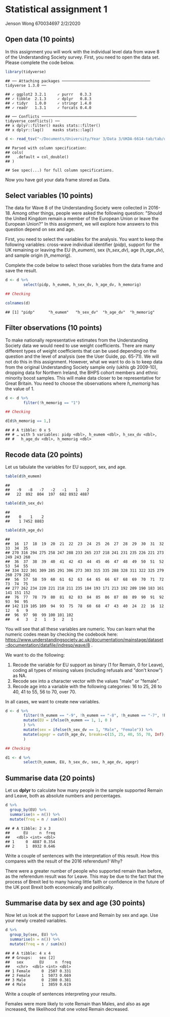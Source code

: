 Statistical assignment 1
================
Jenson Wong 670034697
2/2/2020

Open data (10 points)
---------------------

In this assignment you will work with the individual level data from wave 8 of the Understanding Society survey. First, you need to open the data set. Please complete the code below.

``` r
library(tidyverse)
```

    ## ── Attaching packages ─────────────────────────────────────── tidyverse 1.3.0 ──

    ## ✓ ggplot2 3.2.1     ✓ purrr   0.3.3
    ## ✓ tibble  2.1.3     ✓ dplyr   0.8.3
    ## ✓ tidyr   1.0.0     ✓ stringr 1.4.0
    ## ✓ readr   1.3.1     ✓ forcats 0.4.0

    ## ── Conflicts ────────────────────────────────────────── tidyverse_conflicts() ──
    ## x dplyr::filter() masks stats::filter()
    ## x dplyr::lag()    masks stats::lag()

``` r
d <- read_tsv("~/Documents/University/Year 3/Data 3/UKDA-6614-tab/tab/ukhls_w8/h_indresp.tab")
```

    ## Parsed with column specification:
    ## cols(
    ##   .default = col_double()
    ## )

    ## See spec(...) for full column specifications.

Now you have got your data frame stored as Data.

Select variables (10 points)
----------------------------

The data for Wave 8 of the Understanding Society were collected in 2016-18. Among other things, people were asked the following question: "Should the United Kingdom remain a member of the European Union or leave the European Union?" In this assignment, we will explore how answers to this question depend on sex and age.

First, you need to select the variables for the analysis. You want to keep the following variables: cross-wave individual identifier (*pidp*), support for the UK remaining or leaving the EU (*h\_eumem*), sex (*h\_sex\_dv*), age (*h\_age\_dv*), and sample origin (*h\_memorig*).

Complete the code below to select those variables from the data frame and save the result.

``` r
d <- d %>%
        select(pidp, h_eumem, h_sex_dv, h_age_dv, h_memorig)
```

``` r
## Checking

colnames(d)
```

    ## [1] "pidp"      "h_eumem"   "h_sex_dv"  "h_age_dv"  "h_memorig"

Filter observations (10 points)
-------------------------------

To make nationally representative estimates from the Understanding Society data we would need to use weight coefficients. There are many different types of weight coefficients that can be used depending on the question and the level of analysis (see the User Guide, pp. 65-71). We will not do this in this assignment. However, what we want to do is to keep data from the original Understanding Society sample only (ukhls gb 2009-10), dropping data for Northern Ireland, the BHPS cohort members and ethnic minority boost samples. This will make data closer to be representative for Great Britain. You need to choose the observations where *h\_memorig* has the value of 1.

``` r
d <- d %>%
        filter(!h_memorig == "1")
```

``` r
## Checking

d[d$h_memorig == 1,]
```

    ## # A tibble: 0 x 5
    ## # … with 5 variables: pidp <dbl>, h_eumem <dbl>, h_sex_dv <dbl>,
    ## #   h_age_dv <dbl>, h_memorig <dbl>

Recode data (20 points)
-----------------------

Let us tabulate the variables for EU support, sex, and age.

``` r
table(d$h_eumem)
```

    ## 
    ##   -9   -8   -7   -2   -1    1    2 
    ##   22  892  804  197  602 8932 4887

``` r
table(d$h_sex_dv)
```

    ## 
    ##    0    1    2 
    ##    1 7452 8883

``` r
table(d$h_age_dv)
```

    ## 
    ##  16  17  18  19  20  21  22  23  24  25  26  27  28  29  30  31  32  33  34  35 
    ## 270 316 294 275 258 247 288 233 265 237 218 241 231 235 226 221 273 249 243 260 
    ##  36  37  38  39  40  41  42  43  44  45  46  47  48  49  50  51  52  53  54  55 
    ## 334 322 301 309 285 291 306 273 303 315 335 288 328 311 322 325 279 260 279 282 
    ##  56  57  58  59  60  61  62  63  64  65  66  67  68  69  70  71  72  73  74  75 
    ## 277 262 234 220 221 218 211 235 184 193 171 213 192 209 190 183 161 141 151 152 
    ##  76  77  78  79  80  81  82  83  84  85  86  87  88  89  90  91  92  93  94  95 
    ## 142 119 105 109  94  93  75  78  60  68  47  43  40  24  22  16  12  12   6   9 
    ##  96  97  98  99 100 101 102 
    ##   4   3   2   1   3   2   1

You will see that all these variables are numeric. You can learn what the numeric codes mean by checking the codebook here: <https://www.understandingsociety.ac.uk/documentation/mainstage/dataset-documentation/datafile/indresp/wave/8> .

We want to do the following:

1.  Recode the variable for EU support as binary (1 for Remain, 0 for Leave), coding all types of missing values (including refusals and "don't know") as NA.
2.  Recode sex into a character vector with the values "male" or "female".
3.  Recode age into a variable with the following categories: 16 to 25, 26 to 40, 41 to 55, 56 to 70, over 70.

In all cases, we want to create new variables.

``` r
d <- d %>%
        filter(!h_eumem == "-9", !h_eumem == "-8", !h_eumem == "-7", !h_eumem == "-2", !h_eumem == "-1") %>% 
        mutate(EU = ifelse(h_eumem == 1, 1, 0 )
        ) %>%
        mutate(sex = ifelse(h_sex_dv == 1, "Male", "Female")) %>%
        mutate(agegr = cut(h_age_dv, breaks=c(15, 25, 40, 55, 70, Inf), labels=c("16-25","26-40","41-55", "56-70", "over 70"))
        )
```

``` r
## Checking

d1 <- d %>% 
        select(h_eumem, EU, h_sex_dv, sex, h_age_dv, agegr)
```

Summarise data (20 points)
--------------------------

Let us **dplyr** to calculate how many people in the sample supported Remain and Leave, both as absolute numbers and percentages.

``` r
d %>%
  group_by(EU) %>%
  summarise(n = n()) %>% 
  mutate(freq = n / sum(n))
```

    ## # A tibble: 2 x 3
    ##      EU     n  freq
    ##   <dbl> <int> <dbl>
    ## 1     0  4887 0.354
    ## 2     1  8932 0.646

Write a couple of sentences with the interpretation of this result. How this compares with the result of the 2016 referendum? Why?

There were a greater number of people who supported remain than before, as the referendum result was for Leave. This may be due to the fact that the process of Brexit led to many having little faith or confidence in the future of the UK post Brexit both economically and politically.

Summarise data by sex and age (30 points)
-----------------------------------------

Now let us look at the support for Leave and Remain by sex and age. Use your newly created variables.

``` r
d %>%
  group_by(sex, EU) %>%
  summarise(n = n()) %>% 
  mutate(freq = n / sum(n))  
```

    ## # A tibble: 4 x 4
    ## # Groups:   sex [2]
    ##   sex       EU     n  freq
    ##   <chr>  <dbl> <int> <dbl>
    ## 1 Female     0  2507 0.331
    ## 2 Female     1  5073 0.669
    ## 3 Male       0  2380 0.381
    ## 4 Male       1  3859 0.619

Write a couple of sentences interpreting your results.

Females were more likely to vote Remain than Males, and also as age increased, the likelihood that one voted Remain decreased.
